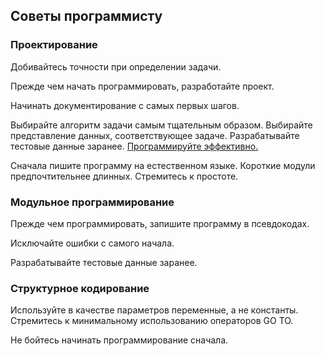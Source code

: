 ## Советы программисту

### Проектирование

Добивайтесь точности при определении задачи.

Прежде чем начать программировать, разработайте проект.

  Начинать документирование с самых первых шагов.

  Выбирайте алгоритм задачи самым тщательным образом.
  Выбирайте представление данных, соответствующее задаче.
  Разрабатывайте тестовые данные заранее.
  [Программируйте эффективно.](dev_management.md) 

Сначала пишите программу на естественном языке.
Короткие модули предпочтительнее длинных.
Стремитесь к простоте.

### Модульное программирование

Прежде чем программировать, запишите программу в псевдокодах.

Исключайте ошибки с самого начала.

Разрабатывайте тестовые данные заранее.

### Структурное кодирование

Используйте в качестве параметров переменные, а не константы.
Стремитесь к минимальному использованию операторов GO ТО.

Не бойтесь начинать программирование сначала.
